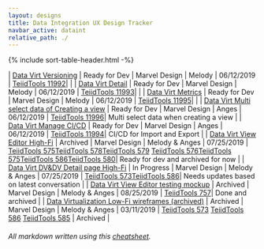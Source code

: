 ```yaml
---
layout: designs
title: Data Integration UX Design Tracker
navbar_active: dataint
relative_path: ./
---
```


{% include sort-table-header.html -%}

| [Data Virt Versioning](https://docs.google.com/spreadsheets/d/1_sv9mFM8v1KqK3E9IquPzPhuo0ET7fT3sMlgaqmfBM0/edit?usp=sharing) | Ready for Dev | Marvel Design | Melody | 06/12/2019  | [TeiidTools 11992](https://issues.jboss.org/browse/ENTESB-11992)|  |
| [Data Virt Detail](https://docs.google.com/spreadsheets/d/1_sv9mFM8v1KqK3E9IquPzPhuo0ET7fT3sMlgaqmfBM0/edit?usp=sharing) | Ready for Dev | Marvel Design | Melody | 06/12/2019  | [TeiidTools 11993](https://issues.jboss.org/browse/ENTESB-11993)|  |
| [Data Virt Metrics](https://docs.google.com/spreadsheets/d/1_sv9mFM8v1KqK3E9IquPzPhuo0ET7fT3sMlgaqmfBM0/edit?usp=sharing) | Ready for Dev | Marvel Design | Melody | 06/12/2019 | [TeiidTools 11995](https://issues.jboss.org/browse/ENTESB-11995)|  |
| [Data Virt Multi select data of Creating a view](https://docs.google.com/spreadsheets/d/1_sv9mFM8v1KqK3E9IquPzPhuo0ET7fT3sMlgaqmfBM0/edit?usp=sharing) | Ready for Dev | Marvel Design | Anges | 06/12/2019  | [TeiidTools 11996](https://issues.jboss.org/browse/ENTESB-11996)| Multi select data when creating a view |
| [Data Virt Manage CI/CD](https://docs.google.com/spreadsheets/d/1_sv9mFM8v1KqK3E9IquPzPhuo0ET7fT3sMlgaqmfBM0/edit?usp=sharing) | Ready for Dev | Marvel Design | Anges | 06/12/2019  | [TeiidTools 11994](https://issues.jboss.org/browse/ENTESB-11994)| CI/CD for Import and Export |
| [Data Virt View Editor High-Fi](https://docs.google.com/spreadsheets/d/1_sv9mFM8v1KqK3E9IquPzPhuo0ET7fT3sMlgaqmfBM0/edit?usp=sharing) | Archived | Marvel Design | Melody & Anges | 07/25/2019  | [TeiidTools 575](https://issues.jboss.org/browse/TEIIDTOOLS-585)[TeiidTools 578](https://issues.jboss.org/browse/TEIIDTOOLS-578)[TeiidTools 579](https://issues.jboss.org/browse/TEIIDTOOLS-579) [TeiidTools 576](https://issues.jboss.org/browse/TEIIDTOOLS-576)[TeiidTools 575](https://issues.jboss.org/browse/TEIIDTOOLS-575)[TeiidTools 586](https://issues.jboss.org/browse/TEIIDTOOLS-586)[TeiidTools 580](https://issues.jboss.org/browse/TEIIDTOOLS-580)| Ready for dev and archived for now |
| [Data Virt DV&DV Detail page High-Fi](https://docs.google.com/spreadsheets/d/1_sv9mFM8v1KqK3E9IquPzPhuo0ET7fT3sMlgaqmfBM0/edit?usp=sharing) | In Progress | Marvel Design | Melody & Anges | 07/25/2019  | [TeiidTools 573](https://issues.jboss.org/browse/TEIIDTOOLS-573)[TeiidTools 586](https://issues.jboss.org/browse/TEIIDTOOLS-586)| Needs updates based on latest conversation |
| [Data Virt View Editor testing mockup](https://docs.google.com/spreadsheets/d/1_sv9mFM8v1KqK3E9IquPzPhuo0ET7fT3sMlgaqmfBM0/edit?usp=sharing) | Archived | Marvel Design | Melody & Anges | 08/25/2019  | [TeiidTools 757](https://issues.jboss.org/browse/TEIIDTOOLS-757)| Done and archived |
| [Data Virtualization Low-Fi wireframes (archived)](https://docs.google.com/spreadsheets/d/1_sv9mFM8v1KqK3E9IquPzPhuo0ET7fT3sMlgaqmfBM0/edit?usp=sharing) | Archived | Marvel Design | Melody & Anges | 03/11/2019  | [TeiidTools 573](https://issues.jboss.org/browse/TEIIDTOOLS-573) [TeiidTools 586](https://issues.jboss.org/browse/TEIIDTOOLS-586) [TeiidTools 585](https://issues.jboss.org/browse/TEIIDTOOLS-585) | Archived |



###### All markdown written using this [cheatsheet](https://github.com/adam-p/markdown-here/wiki/Markdown-Cheatsheet).

